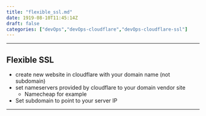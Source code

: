 ```yaml
---
title: "flexible_ssl.md"
date: 1919-08-10T11:45:14Z
draft: false
categories: ["devOps","devOps-cloudflare","devOps-cloudflare-ssl"]
---
```




---

## Flexible SSL

* create new website in cloudflare with your domain name (not subdomain)
* set nameservers provided by cloudflare to your domain vendor site
  * Namecheap for example
* Set subdomain to point to your server IP



---


